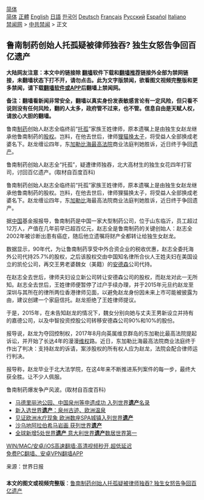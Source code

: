  <!-- 面包屑导航 --> <div class="breadcrumb"><!-- GTranslate: https://gtranslate.io/ -->  <div class="switcher notranslate">  <div class="selected">  <a href="#" onclick="return false;"> 简体</a>  </div>  <div class="option">  <a href="https://www.bannedbook.org" onclick="doGTranslate('zh-CN|zh-CN');jQuery('div.switcher div.selected a').html(jQuery(this).html());return false;" title="简体中文" class="nturl selected"> 简体</a>  <a href="https://www.bannedbook.org/zh-tw/" onclick="doGTranslate('zh-CN|zh-TW');jQuery('div.switcher div.selected a').html(jQuery(this).html());return false;" title="繁體中文" class="nturl"> 正體</a>  <a href="https://www.bannedbook.org/en/" onclick="doGTranslate('zh-CN|en');jQuery('div.switcher div.selected a').html(jQuery(this).html());return false;" title="English" class="nturl"> English</a>  <a href="https://www.bannedbook.org/ja/" onclick="doGTranslate('zh-CN|ja');jQuery('div.switcher div.selected a').html(jQuery(this).html());return false;" title="日本語" class="nturl"> 日語</a>  <a href="https://www.bannedbook.org/ko/" onclick="doGTranslate('zh-CN|ko');jQuery('div.switcher div.selected a').html(jQuery(this).html());return false;" title="한국어" class="nturl"> 한국어</a>  <a href="https://www.bannedbook.org/de/" onclick="doGTranslate('zh-CN|de');jQuery('div.switcher div.selected a').html(jQuery(this).html());return false;" title="Deutsch" class="nturl"> Deutsch</a>  <a href="https://www.bannedbook.org/fr/" onclick="doGTranslate('zh-CN|fr');jQuery('div.switcher div.selected a').html(jQuery(this).html());return false;" title="Français" class="nturl"> Français</a>  <a href="https://www.bannedbook.org/ru/" onclick="doGTranslate('zh-CN|ru');jQuery('div.switcher div.selected a').html(jQuery(this).html());return false;" title="Русский" class="nturl"> Русский</a>  <a href="https://www.bannedbook.org/es/" onclick="doGTranslate('zh-CN|es');jQuery('div.switcher div.selected a').html(jQuery(this).html());return false;" title="Español" class="nturl"> Español</a>  <a href="https://www.bannedbook.org/it/" onclick="doGTranslate('zh-CN|it');jQuery('div.switcher div.selected a').html(jQuery(this).html());return false;" title="Italiano" class="nturl"> Italiano</a>  </div>  </div>      <div class='breadcrumb-sub'><!-- Breadcrumb NavXT 6.3.0 --> <a href="https://www.bannedbook.org/" class="home">禁闻网</a> &gt; <a href="https://www.bannedbook.org/bnews/cbnews/" class="category">中共禁闻</a> &gt; 正文</div></div><h2>鲁南制药创始人托孤疑被律师独吞? 独生女怒告争回百亿遗产</h2> <p class="notice"><b>大陆网友注意：本文中的链接除 <a href="https://github.com/bannedbook/fanqiang" >翻墙</a>软件下载和<a href="https://github.com/killgcd/justmysocks/blob/master/README.md">翻墙推荐</a>链接外全部为禁网链接，未翻墙状态下打不开，请勿点击。此为文字版禁闻，欲看图文视频完整版和更多禁闻，请下载<a href="https://github.com/bannedbook/fanqiang">翻墙软件或APP</a>后翻墙上禁闻网。</p><p>备注：翻墙看新闻非常安全，翻墙以真实身份发表敏感言论有一定风险，但只看不说则没有任何风险，翻的人太多，政府管不过来，也不管。信息自由是天赋人权，请放心大胆的翻墙。</b></p>  <div class="entry"> <p id="summary">鲁南<a href="https://www.bannedbook.org/bnews/tag/%E5%88%B6%E8%8D%AF/" class="st_tag internal_tag" rel="tag" title="标签 制药 下的日志">制药</a>创始人赵志全临终前“<a href="https://www.bannedbook.org/bnews/tag/%E6%89%98%E5%AD%A4/" class="st_tag internal_tag" rel="tag" title="标签 托孤 下的日志">托孤</a>”家族王姓律师，原本遗嘱上是由独生女赵龙继承他鲁南制药的<a href="https://www.bannedbook.org/bnews/tag/%E8%82%A1%E6%9D%83/" class="st_tag internal_tag" rel="tag" title="标签 股权 下的日志">股权</a>。岂料，在他去世后，律师<a href="https://www.bannedbook.org/bnews/tag/%E7%8B%B8%E7%8C%AB%E6%8D%A2%E5%A4%AA%E5%AD%90/" class="st_tag internal_tag" rel="tag" title="标签 狸猫换太子 下的日志">狸猫换太子</a>，将受益人全部换成老婆名下。赵龙缠讼四年，东<a href="https://www.bannedbook.org/bnews/tag/%e5%8a%a0%e5%8b%92%e6%af%94%e6%b5%b7/" class="st_tag internal_tag" rel="tag" title="标签 加勒比海 下的日志">加勒比海</a><a href="https://www.bannedbook.org/bnews/tag/%e6%9c%80%e9%ab%98%e6%b3%95%e9%99%a2/" class="st_tag internal_tag" rel="tag" title="标签 最高法院 下的日志">最高法院</a>商业法庭判她胜诉，近日终于争回<a href="https://www.bannedbook.org/bnews/tag/%E9%81%97%E4%BA%A7/" class="st_tag internal_tag" rel="tag" title="标签 遗产 下的日志">遗产</a>。</p> <p id="conimg">鲁南制药创始人赵志全“托孤”，疑遭律师独吞，北大高材生的独生女花四年打官司，讨回百亿遗产。(取材自百度百科)</p> <p>鲁南制药创始人赵志全临终前“托孤”家族王姓律师，原本遗嘱上是由独生女赵龙继承他鲁南制药的股权。岂料，在他去世后，律师狸猫换太子，将受益人全部换成老婆名下。赵龙缠讼四年，东<a href="https://www.bannedbook.org/bnews/tag/%E5%8A%A0%E5%8B%92%E6%AF%94/" class="st_tag internal_tag" rel="tag" title="标签 加勒比 下的日志">加勒比</a>海最高法院商业法庭判她胜诉，近日终于争回遗产。</p>  <p>据<span class='wp_keywordlink_affiliate'><a href="https://www.bannedbook.org/" title="中国" target="_blank">中国</a></span>基金报报导，鲁南制药是中国一家大型制药公司，位于山东临沂，员工超过12万人，产值在几年前早已超百亿元，赵志全是鲁南制药的关键创始人：赵志全2002年被诊断出患有癌症，随后他立遗嘱将财产全都转让给独生女赵龙。</p> <p>数据显示，90年代，为让鲁南制药享受中外合资企业的税收优惠，赵志全委托海外公司代持25.7%的股权，之后该股权交由中国知名律所合伙人王姓夫妇在美国设立的凯伦公司，再交王男老婆魏女（美籍）的<a href="https://www.bannedbook.org/bnews/tag/%E5%AE%89%E5%BE%B7%E6%A3%AE/" class="st_tag internal_tag" rel="tag" title="标签 安德森 下的日志">安德森</a>公司代持。</p> <p>在赵志全去世后，律师夫妇设立新公司转让安德森公司的股权，而赵龙对此一无所知。赵志全去世后，王姓律师便暂停了过户手续办理，并于2015年元旦约赵龙至深圳与其所在的律所两位香港律师见面，以避免赵龙身份因未来上市可能被披露为由，建议创建一个家庭信托。赵龙拒绝了王姓律师提议。</p>  <p>于是，2015年，在未告知赵龙的情况下，魏女分别向她与丈夫王男新设立并持有的嘉德公司，以及中智投资控股公司转移安德森公司90%和10%的股份。</p> <p>报导说，赵龙为夺回控制权，2017年8月向英属维京群岛的东加勒比最高法院提起诉讼，并开始了长达4年的漫漫<span class='wp_keywordlink_affiliate'><a href="https://www.bannedbook.org/bnews/weiquan/" title="维权" target="_blank">维权</a></span>路。近日，东加勒比海最高法院商业法庭终于作出了判决：支持赵龙的诉请，案涉股权的所有权人应为赵龙，法院会配合律师运行判决。</p> <p>报导称，赵龙毕业于北大法学院，在这4年来不断推进系列案件的每一步，最终大获全胜。让不少人佩服。</p>  <p>鲁南制药爆发争产风波。(取材自百度百科)</p> <ul class='op-related-articles' title='相关阅读'> <li><a href='https://www.bannedbook.org/bnews/headline/20210727/1594800.html' target='_blank'>马德里丽池公园、中国泉州等申遗成功 入列世界<b>遗产</b>名录</a></li> <li><a href='https://www.bannedbook.org/bnews/baitai/20210726/1594317.html' target='_blank'>新入选世界<b>遗产</b>：泉州古迹、欧洲温泉</a></li> <li><a href='https://www.bannedbook.org/bnews/baitai/20210726/1594270.html' target='_blank'>见证欧洲水疗现象 欧洲数座SPA城镇入列世界<b>遗产</b></a></li> <li><a href='https://www.bannedbook.org/bnews/baitai/20210726/1594269.html' target='_blank'>沙乌地阿拉伯希马岩画 获列世界<b>遗产</b></a></li> <li><a href='https://www.bannedbook.org/bnews/baitai/20210725/1593812.html' target='_blank'>全球新增5处世界<b>遗产</b> 意大利世界<b>遗产</b>数居世界第一</a></li> </ul> <p class="texttj"> <a href="https://github.com/bannedbook/fanqiang/wiki/V2ray%E6%9C%BA%E5%9C%BA" target="_blank">WIN/MAC/安卓/iOS高速翻墙:高清视频秒开,超低延迟</a><br/> <a href="https://github.com/bannedbook/fanqiang/wiki/%E7%A6%81%E9%97%BB%E7%BD%91%E5%AE%89%E5%8D%93%E7%BF%BB%E5%A2%99%E6%96%B0%E9%97%BBAPP" target="_blank">免费PC翻墙、安卓VPN翻墙APP</a></p><p> 来源：世界日报 </p> <a name='sharetosocial'></a>  <div style="margin-bottom:5px;padding-bottom:5px;clear:both"> <div id="archive-pix-1" class="banner-ads"> <!-- AuctionX Display platform tag START --> <div id="26318x728x90x621x_ADSLOT2" clicktrack="%%CLICK_URL_ESC%%"></div> <!-- AuctionX Display platform tag END --> </div> <div id="archive-pix-2" class="banner-ads"> <!-- AuctionX Display platform tag START --> <div id="26315x300x250x621x_ADSLOT2" clicktrack="%%CLICK_URL_ESC%%"></div> <!-- AuctionX Display platform tag END --> </div> </div>  <div id="archive-pix-1" class="banner-ads"> <!-- AuctionX Display platform tag START --> <div id="26318x728x90x621x_ADSLOT3" clicktrack="%%CLICK_URL_ESC%%"></div> <!-- AuctionX Display platform tag END --> </div> <div><b>本文的图文或视频完整版</b>：<a href='https://www.bannedbook.org/bnews/cbnews/20210729/1596075.html'>鲁南制药创始人托孤疑被律师独吞? 独生女怒告争回百亿遗产</a></div>  </div><!--END ENTRY--> 